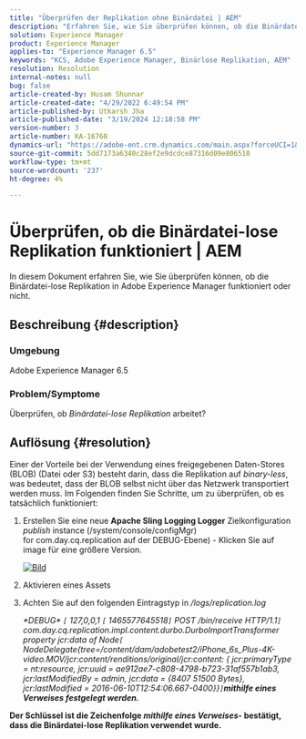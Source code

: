 ```yaml
---
title: "Überprüfen der Replikation ohne Binärdatei | AEM"
description: "Erfahren Sie, wie Sie überprüfen können, ob die Binärdatei-lose Replikation in Adobe Experience Manager funktioniert oder nicht."
solution: Experience Manager
product: Experience Manager
applies-to: "Experience Manager 6.5"
keywords: "KCS, Adobe Experience Manager, Binärlose Replikation, AEM"
resolution: Resolution
internal-notes: null
bug: false
article-created-by: Husam Shunnar
article-created-date: "4/29/2022 6:49:54 PM"
article-published-by: Utkarsh Jha
article-published-date: "3/19/2024 12:18:58 PM"
version-number: 3
article-number: KA-16760
dynamics-url: "https://adobe-ent.crm.dynamics.com/main.aspx?forceUCI=1&pagetype=entityrecord&etn=knowledgearticle&id=5df78e22-edc7-ec11-a7b6-0022480a1d64"
source-git-commit: 5dd7173a6340c28ef2e9dcdce87316d09e806510
workflow-type: tm+mt
source-wordcount: '237'
ht-degree: 4%

---
```


# Überprüfen, ob die Binärdatei-lose Replikation funktioniert | AEM


In diesem Dokument erfahren Sie, wie Sie überprüfen können, ob die Binärdatei-lose Replikation in Adobe Experience Manager funktioniert oder nicht.

## Beschreibung {#description}


### <b>Umgebung</b>

Adobe Experience Manager 6.5



### <b>Problem/Symptome</b>

Überprüfen, ob *Binärdatei-lose Replikation* arbeitet?


## Auflösung {#resolution}


Einer der Vorteile bei der Verwendung eines freigegebenen Daten-Stores (BLOB) (Datei oder S3) besteht darin, dass die Replikation auf *binary-less*, was bedeutet, dass der BLOB selbst nicht über das Netzwerk transportiert werden muss. Im Folgenden finden Sie Schritte, um zu überprüfen, ob es tatsächlich funktioniert:

1. Erstellen Sie eine neue <b>Apache Sling Logging Logger</b> Zielkonfiguration *publish* instance (/system/console/configMgr) for com.day.cq.replication auf der DEBUG-Ebene) - Klicken Sie auf image für eine größere Version.<br>

   [![Bild](https://64.media.tumblr.com/7399cc8fc96a1bb17456e9aff2af2999/tumblr_inline_p9j3kgHl8K1r414c2_500.png)](https://href.li/?http://jayan.kandathil.ca/CQ-OPS/aem62/LoggingLogger-Replication.png)
2. Aktivieren eines Assets


3. Achten Sie auf den folgenden Eintragstyp in */logs/replication.log*

   *\*DEBUG\* `[` 127,0,0,1 `[` 1465577645518`]`  POST /bin/receive HTTP/1.1`]`  com.day.cq.replication.impl.content.durbo.DurboImportTransformer property jcr:data of Node`[` NodeDelegate{tree=/content/dam/adobetest2/iPhone_6s_Plus-4K-video.MOV/jcr:content/renditions/original/jcr:content: { jcr:primaryType = nt:resource, jcr:uuid = ae912ae7-c808-4798-b723-31af557b1ab3, jcr:lastModifiedBy = admin, jcr:data = {8407 51500 Bytes}, jcr:lastModified = 2016-06-10T12:54:06.667-0400}}`]`<b>mithilfe eines Verweises festgelegt werden.*


Der Schlüssel ist die Zeichenfolge *mithilfe eines Verweises*- bestätigt, dass die Binärdatei-lose Replikation verwendet wurde.


